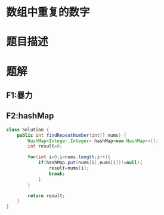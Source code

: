 # 数组中重复的数字

# 题目描述

# 题解

## F1:暴力

## F2:hashMap

```java
class Solution {
    public int findRepeatNumber(int[] nums) {
        HashMap<Integer,Integer> hashMap=new HashMap<>();
        int result=0;

        for(int i=0;i<nums.length;i++){
            if(hashMap.put(nums[i],nums[i])!=null){
                result=nums[i];
                break;
            }
        }

        return result;
    }
}
```





